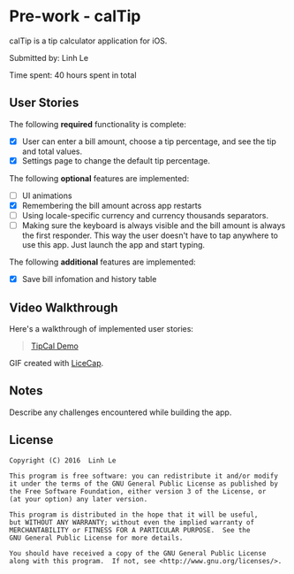 # Pre-work - calTip

calTip is a tip calculator application for iOS.

Submitted by: Linh Le

Time spent: 40 hours spent in total

## User Stories

The following **required** functionality is complete:

* [x] User can enter a bill amount, choose a tip percentage, and see the tip and total values.
* [x] Settings page to change the default tip percentage.

The following **optional** features are implemented:
* [ ] UI animations
* [X] Remembering the bill amount across app restarts
* [ ] Using locale-specific currency and currency thousands separators.
* [ ] Making sure the keyboard is always visible and the bill amount is always the first responder. This way the user doesn't have to tap anywhere to use this app. Just launch the app and start typing.

The following **additional** features are implemented:

- [x] Save bill infomation and history table

## Video Walkthrough 

Here's a walkthrough of implemented user stories:

<blockquote class="imgur-embed-pub" lang="en" data-id="a/pK2d7"><a href="//imgur.com/pK2d7">TipCal Demo</a></blockquote><script async src="//s.imgur.com/min/embed.js" charset="utf-8"></script>


GIF created with [LiceCap](http://www.cockos.com/licecap/).

## Notes

Describe any challenges encountered while building the app.

## License

    Copyright (C) 2016  Linh Le

    This program is free software: you can redistribute it and/or modify
    it under the terms of the GNU General Public License as published by
    the Free Software Foundation, either version 3 of the License, or
    (at your option) any later version.

    This program is distributed in the hope that it will be useful,
    but WITHOUT ANY WARRANTY; without even the implied warranty of
    MERCHANTABILITY or FITNESS FOR A PARTICULAR PURPOSE.  See the
    GNU General Public License for more details.

    You should have received a copy of the GNU General Public License
    along with this program.  If not, see <http://www.gnu.org/licenses/>.
    
